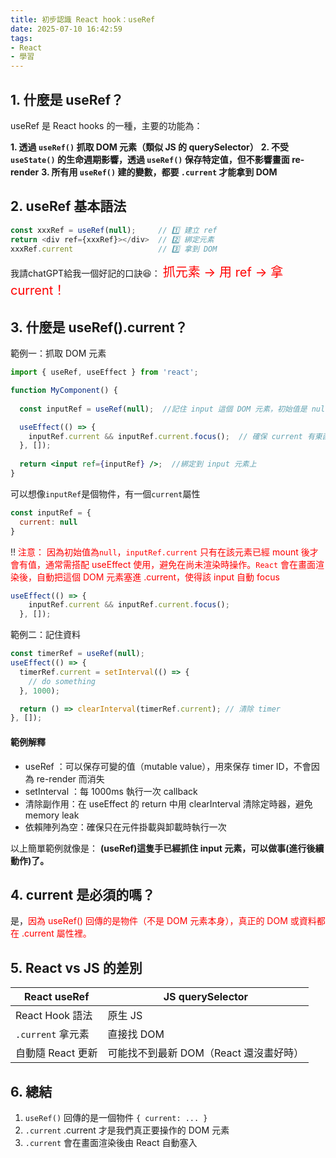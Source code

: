 ```yaml
---
title: 初步認識 React hook：useRef
date: 2025-07-10 16:42:59
tags: 
- React
- 學習
---
```


## 1. 什麼是 useRef？  

useRef 是 React hooks 的一種，主要的功能為：

**1. 透過 `useRef()` 抓取 DOM 元素（類似 JS 的 querySelector）**
**2. 不受 `useState()` 的生命週期影響，透過 `useRef()` 保存特定值，但不影響畫面 re-render**
**3. 所有用 `useRef()` 建的變數，都要 `.current` 才能拿到 DOM**

<!-- more -->

## 2. useRef 基本語法
```javaScript
const xxxRef = useRef(null);     // 1️⃣ 建立 ref
return <div ref={xxxRef}></div>  // 2️⃣ 綁定元素
xxxRef.current                   // 3️⃣ 拿到 DOM
```

我請chatGPT給我一個好記的口訣😆： <span style="color:red;font-size:20px;"> 抓元素 → 用 ref → 拿 current！</span>

## 3. 什麼是 useRef().current？

範例一：抓取 DOM 元素
```jsx
import { useRef, useEffect } from 'react';

function MyComponent() {
  
  const inputRef = useRef(null);  //記住 input 這個 DOM 元素，初始值是 null

  useEffect(() => {
    inputRef.current && inputRef.current.focus();  // 確保 current 有東西再操作
  }, []);
 
  return <input ref={inputRef} />;  //綁定到 input 元素上
} 
```
可以想像`inputRef`是個物件，有一個`current`屬性
```jsx
const inputRef = {
  current: null 
}
```
‼️<span style="color:red;font-size:14px;"> 注意：
因為初始值為`null`，`inputRef.current` 只有在該元素已經 mount 後才會有值，通常需搭配 useEffect 使用，避免在尚未渲染時操作。`React` 會在畫面渲染後，自動把這個 DOM 元素塞進 .current，使得該 input 自動 focus</span>

```jsx
useEffect(() => {
    inputRef.current && inputRef.current.focus();
  }, []);
```

範例二：記住資料
```javaScript
const timerRef = useRef(null);
useEffect(() => {
  timerRef.current = setInterval(() => {
    // do something
  }, 1000);

  return () => clearInterval(timerRef.current); // 清除 timer
}, []);

```
#### 範例解釋
- useRef ：可以保存可變的值（mutable value），用來保存 timer ID，不會因為 re-render 而消失
- setInterval ：每 1000ms 執行一次 callback
- 清除副作用：在 useEffect 的 return 中用 clearInterval 清除定時器，避免 memory leak
- 依賴陣列為空：確保只在元件掛載與卸載時執行一次


以上簡單範例就像是： **(useRef)這隻手已經抓住 input 元素，可以做事(進行後續動作)了。**

## 4. current 是必須的嗎？
是，<span style="color:red;">因為 useRef() 回傳的是物件（不是 DOM 元素本身），真正的 DOM 或資料都在 .current 屬性裡。</span>

## 5. React vs JS 的差別
| React useRef   | JS querySelector |
| -------------- | ---------------- |
| React Hook 語法  | 原生 JS            |
| `.current` 拿元素 | 直接找 DOM          |
| 自動隨 React 更新   | 可能找不到最新 DOM（React 還沒畫好時）      |


## 6. 總結
1. `useRef()` 回傳的是一個物件 `{ current: ... }`
2. `.current` .current 才是我們真正要操作的 DOM 元素
3. `.current` 會在畫面渲染後由 React 自動塞入

